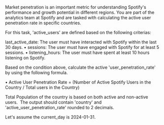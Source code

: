 
Market penetration is an important metric for understanding Spotify's performance and growth potential in different regions.
You are part of the analytics team at Spotify and are tasked with calculating the active user penetration rate in specific countries.


For this task, 'active_users' are defined based on the  following criterias:


last_active_date: The user must have interacted with Spotify within the last 30 days.
•    sessions: The user must have engaged with Spotify for at least 5 sessions.
•    listening_hours: The user must have spent at least 10 hours listening on Spotify.


Based on the condition above, calculate the active 'user_penetration_rate' by using the following formula.


•    Active User Penetration Rate = (Number of Active Spotify Users in the Country / Total users in the Country)


Total Population of the country is based on both active and non-active users.
​
The output should contain 'country' and 'active_user_penetration_rate' rounded to 2 decimals.


Let's assume the current_day is 2024-01-31.